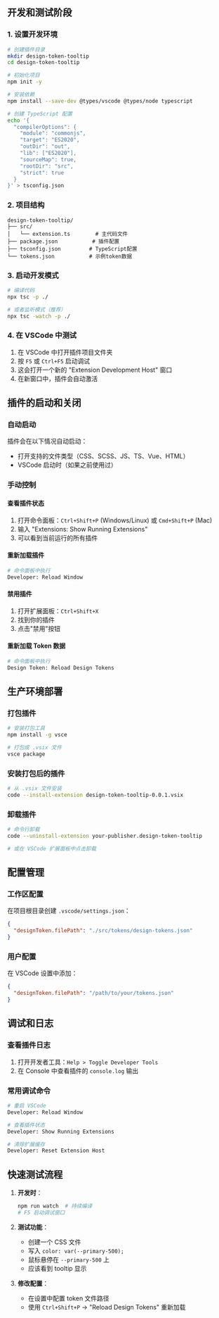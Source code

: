 ## 开发和测试阶段

### 1. 设置开发环境
```bash
# 创建插件目录
mkdir design-token-tooltip
cd design-token-tooltip

# 初始化项目
npm init -y

# 安装依赖
npm install --save-dev @types/vscode @types/node typescript

# 创建 TypeScript 配置
echo '{
  "compilerOptions": {
    "module": "commonjs",
    "target": "ES2020",
    "outDir": "out",
    "lib": ["ES2020"],
    "sourceMap": true,
    "rootDir": "src",
    "strict": true
  }
}' > tsconfig.json
```

### 2. 项目结构
```
design-token-tooltip/
├── src/
│   └── extension.ts        # 主代码文件
├── package.json           # 插件配置
├── tsconfig.json         # TypeScript配置
└── tokens.json           # 示例token数据
```

### 3. 启动开发模式
```bash
# 编译代码
npx tsc -p ./

# 或者监听模式（推荐）
npx tsc -watch -p ./
```

### 4. 在 VSCode 中测试
1. 在 VSCode 中打开插件项目文件夹
2. 按 `F5` 或 `Ctrl+F5` 启动调试
3. 这会打开一个新的 "Extension Development Host" 窗口
4. 在新窗口中，插件会自动激活

## 插件的启动和关闭

### 自动启动
插件会在以下情况自动启动：
- 打开支持的文件类型（CSS、SCSS、JS、TS、Vue、HTML）
- VSCode 启动时（如果之前使用过）

### 手动控制

#### 查看插件状态
1. 打开命令面板：`Ctrl+Shift+P` (Windows/Linux) 或 `Cmd+Shift+P` (Mac)
2. 输入 "Extensions: Show Running Extensions"
3. 可以看到当前运行的所有插件

#### 重新加载插件
```bash
# 命令面板中执行
Developer: Reload Window
```

#### 禁用插件
1. 打开扩展面板：`Ctrl+Shift+X`
2. 找到你的插件
3. 点击"禁用"按钮

#### 重新加载 Token 数据
```bash
# 命令面板中执行
Design Token: Reload Design Tokens
```

## 生产环境部署

### 打包插件
```bash
# 安装打包工具
npm install -g vsce

# 打包成 .vsix 文件
vsce package
```

### 安装打包后的插件
```bash
# 从 .vsix 文件安装
code --install-extension design-token-tooltip-0.0.1.vsix
```

### 卸载插件
```bash
# 命令行卸载
code --uninstall-extension your-publisher.design-token-tooltip

# 或在 VSCode 扩展面板中点击卸载
```

## 配置管理

### 工作区配置
在项目根目录创建 `.vscode/settings.json`：
```json
{
  "designToken.filePath": "./src/tokens/design-tokens.json"
}
```

### 用户配置
在 VSCode 设置中添加：
```json
{
  "designToken.filePath": "/path/to/your/tokens.json"
}
```

## 调试和日志

### 查看插件日志
1. 打开开发者工具：`Help > Toggle Developer Tools`
2. 在 Console 中查看插件的 `console.log` 输出

### 常用调试命令
```bash
# 重启 VSCode
Developer: Reload Window

# 查看插件状态
Developer: Show Running Extensions

# 清除扩展缓存
Developer: Reset Extension Host
```

## 快速测试流程

1. **开发时**：
   ```bash
   npm run watch  # 持续编译
   # F5 启动调试窗口
   ```

2. **测试功能**：
   - 创建一个 CSS 文件
   - 写入 `color: var(--primary-500);`
   - 鼠标悬停在 `--primary-500` 上
   - 应该看到 tooltip 显示

3. **修改配置**：
   - 在设置中配置 token 文件路径
   - 使用 `Ctrl+Shift+P` → "Reload Design Tokens" 重新加载
